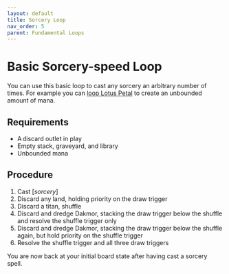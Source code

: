 ```yaml
---
layout: default
title: Sorcery Loop
nav_order: 5
parent: Fundamental Loops
---
```


# Basic Sorcery-speed Loop

You can use this basic loop to cast any sorcery an arbitrary number of times. For example you can [loop Lotus Petal](../basic-loops/lotus-petal.md) to create an unbounded amount of mana.

## Requirements

* A discard outlet in play
* Empty stack, graveyard, and library
* Unbounded mana

## Procedure

1. Cast [*sorcery*]
1. Discard any land, holding priority on the draw trigger
1. Discard a titan, shuffle
1. Discard and dredge Dakmor, stacking the draw trigger below the shuffle and resolve the shuffle trigger only
1. Discard and dredge Dakmor, stacking the draw trigger below the shuffle again, but hold priority on the shuffle trigger
1. Resolve the shuffle trigger and all three draw triggers

You are now back at your initial board state after having cast a sorcery spell.
